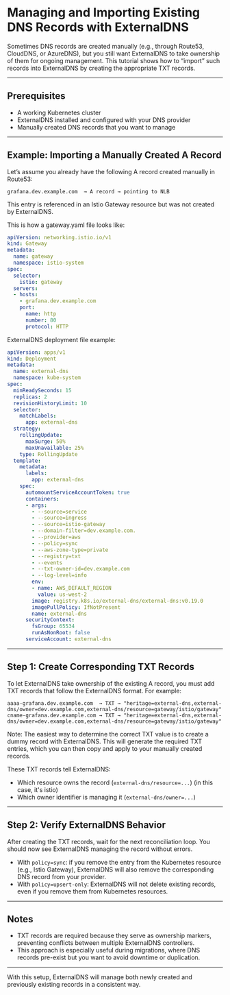 # Managing and Importing Existing DNS Records with ExternalDNS

Sometimes DNS records are created manually (e.g., through Route53, CloudDNS, or AzureDNS), but you still want ExternalDNS to take ownership of them for ongoing management. This tutorial shows how to “import” such records into ExternalDNS by creating the appropriate TXT records.

---

## Prerequisites

- A working Kubernetes cluster
- ExternalDNS installed and configured with your DNS provider
- Manually created DNS records that you want to manage

---

## Example: Importing a Manually Created A Record

Let’s assume you already have the following A record created manually in Route53:

```text
grafana.dev.example.com  → A record → pointing to NLB
```

This entry is referenced in an Istio Gateway resource but was not created by ExternalDNS.

This is how a gateway.yaml file looks like:

```yaml
apiVersion: networking.istio.io/v1
kind: Gateway
metadata:
  name: gateway
  namespace: istio-system
spec:
  selector:
    istio: gateway
  servers:
  - hosts:
    - grafana.dev.example.com
    port:
      name: http
      number: 80
      protocol: HTTP
```

ExternalDNS deployment file example:

```yaml
apiVersion: apps/v1
kind: Deployment
metadata:
  name: external-dns
  namespace: kube-system
spec:
  minReadySeconds: 15
  replicas: 2
  revisionHistoryLimit: 10
  selector:
    matchLabels:
      app: external-dns
  strategy:
    rollingUpdate:
      maxSurge: 50%
      maxUnavailable: 25%
    type: RollingUpdate
  template:
    metadata:
      labels:
        app: external-dns
    spec:
      automountServiceAccountToken: true
      containers:
      - args:
        - --source=service
        - --source=ingress
        - --source=istio-gateway
        - --domain-filter=dev.example.com.
        - --provider=aws
        - --policy=sync
        - --aws-zone-type=private
        - --registry=txt
        - --events
        - --txt-owner-id=dev.example.com
        - --log-level=info
        env:
        - name: AWS_DEFAULT_REGION
          value: us-west-2
        image: registry.k8s.io/external-dns/external-dns:v0.19.0
        imagePullPolicy: IfNotPresent
        name: external-dns
      securityContext:
        fsGroup: 65534
        runAsNonRoot: false
      serviceAccount: external-dns
```

---

## Step 1: Create Corresponding TXT Records

To let ExternalDNS take ownership of the existing A record, you must add TXT records that follow the ExternalDNS format. For example:

```text
aaaa-grafana.dev.example.com  → TXT → "heritage=external-dns,external-dns/owner=dev.example.com,external-dns/resource=gateway/istio/gateway"
cname-grafana.dev.example.com → TXT → "heritage=external-dns,external-dns/owner=dev.example.com,external-dns/resource=gateway/istio/gateway"
```

Note: The easiest way to determine the correct TXT value is to create a dummy record with ExternalDNS. This will generate the required TXT entries, which you can then copy and apply to your manually created records.

These TXT records tell ExternalDNS:

- Which resource owns the record (`external-dns/resource=...`) (in this case, it's istio)
- Which owner identifier is managing it (`external-dns/owner=...`)

---

## Step 2: Verify ExternalDNS Behavior

After creating the TXT records, wait for the next reconciliation loop. You should now see ExternalDNS managing the record without errors.

- With `policy=sync`: if you remove the entry from the Kubernetes resource (e.g., Istio Gateway), ExternalDNS will also remove the corresponding DNS record from your provider.
- With `policy=upsert-only`: ExternalDNS will not delete existing records, even if you remove them from Kubernetes resources.

---

## Notes

- TXT records are required because they serve as ownership markers, preventing conflicts between multiple ExternalDNS controllers.
- This approach is especially useful during migrations, where DNS records pre-exist but you want to avoid downtime or duplication.

---

With this setup, ExternalDNS will manage both newly created and previously existing records in a consistent way.

